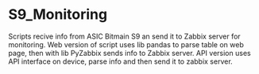 # S9_Monitoring
Scripts recive info from ASIC Bitmain S9 an send it to Zabbix server for monitoring.
Web version of script uses lib pandas to parse table on web page, then with lib PyZabbix sends info to Zabbix server.
API version uses API interface on device, parse info and then send it to zabbix server.
